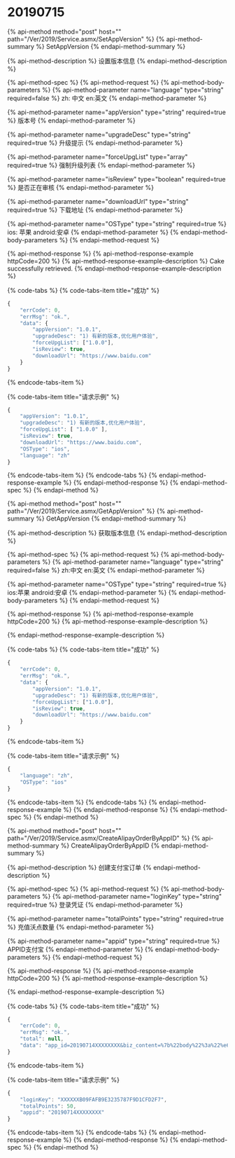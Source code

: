# 20190715

{% api-method method="post" host="" path="/Ver/2019/Service.asmx/SetAppVersion" %}
{% api-method-summary %}
SetAppVersion
{% endapi-method-summary %}

{% api-method-description %}
设置版本信息
{% endapi-method-description %}

{% api-method-spec %}
{% api-method-request %}
{% api-method-body-parameters %}
{% api-method-parameter name="language" type="string" required=false %}
zh: 中文 en:英文
{% endapi-method-parameter %}

{% api-method-parameter name="appVersion" type="string" required=true %}
版本号
{% endapi-method-parameter %}

{% api-method-parameter name="upgradeDesc" type="string" required=true %}
升级提示
{% endapi-method-parameter %}

{% api-method-parameter name="forceUpgList" type="array" required=true %}
强制升级列表
{% endapi-method-parameter %}

{% api-method-parameter name="isReview" type="boolean" required=true %}
是否正在审核
{% endapi-method-parameter %}

{% api-method-parameter name="downloadUrl" type="string" required=true %}
下载地址
{% endapi-method-parameter %}

{% api-method-parameter name="OSType" type="string" required=true %}
ios: 苹果     android:安卓
{% endapi-method-parameter %}
{% endapi-method-body-parameters %}
{% endapi-method-request %}

{% api-method-response %}
{% api-method-response-example httpCode=200 %}
{% api-method-response-example-description %}
Cake successfully retrieved.
{% endapi-method-response-example-description %}

{% code-tabs %}
{% code-tabs-item title="成功" %}
```javascript
{
	"errCode": 0,
	"errMsg": "ok.",
	"data": {
		"appVersion": "1.0.1",
		"upgradeDesc": "1) 有新的版本,优化用户体验",
		"forceUpgList": ["1.0.0"],
		"isReview": true,
		"downloadUrl": "https://www.baidu.com"
	}
}
```
{% endcode-tabs-item %}

{% code-tabs-item title="请求示例" %}
```javascript
{
	"appVersion": "1.0.1",
	"upgradeDesc": "1) 有新的版本,优化用户体验",
	"forceUpgList": [ "1.0.0" ],
	"isReview": true,
	"downloadUrl": "https://www.baidu.com",
	"OSType": "ios",
	"language": "zh"
}
```
{% endcode-tabs-item %}
{% endcode-tabs %}
{% endapi-method-response-example %}
{% endapi-method-response %}
{% endapi-method-spec %}
{% endapi-method %}

{% api-method method="post" host="" path="/Ver/2019/Service.asmx/GetAppVersion" %}
{% api-method-summary %}
GetAppVersion
{% endapi-method-summary %}

{% api-method-description %}
获取版本信息
{% endapi-method-description %}

{% api-method-spec %}
{% api-method-request %}
{% api-method-body-parameters %}
{% api-method-parameter name="language" type="string" required=false %}
zh:中文 en:英文
{% endapi-method-parameter %}

{% api-method-parameter name="OSType" type="string" required=true %}
ios:苹果 android:安卓
{% endapi-method-parameter %}
{% endapi-method-body-parameters %}
{% endapi-method-request %}

{% api-method-response %}
{% api-method-response-example httpCode=200 %}
{% api-method-response-example-description %}

{% endapi-method-response-example-description %}

{% code-tabs %}
{% code-tabs-item title="成功" %}
```javascript
{
	"errCode": 0,
	"errMsg": "ok.",
	"data": {
		"appVersion": "1.0.1",
		"upgradeDesc": "1) 有新的版本,优化用户体验",
		"forceUpgList": ["1.0.0"],
		"isReview": true,
		"downloadUrl": "https://www.baidu.com"
	}
}
```
{% endcode-tabs-item %}

{% code-tabs-item title="请求示例" %}
```javascript
{
	"language": "zh",
	"OSType": "ios"
}
```
{% endcode-tabs-item %}
{% endcode-tabs %}
{% endapi-method-response-example %}
{% endapi-method-response %}
{% endapi-method-spec %}
{% endapi-method %}

{% api-method method="post" host="" path="/Ver/2019/Service.asmx/CreateAlipayOrderByAppID" %}
{% api-method-summary %}
CreateAlipayOrderByAppID
{% endapi-method-summary %}

{% api-method-description %}
创建支付宝订单
{% endapi-method-description %}

{% api-method-spec %}
{% api-method-request %}
{% api-method-body-parameters %}
{% api-method-parameter name="loginKey" type="string" required=true %}
登录凭证
{% endapi-method-parameter %}

{% api-method-parameter name="totalPoints" type="string" required=true %}
充值沃点数量
{% endapi-method-parameter %}

{% api-method-parameter name="appid" type="string" required=true %}
APPID支付宝
{% endapi-method-parameter %}
{% endapi-method-body-parameters %}
{% endapi-method-request %}

{% api-method-response %}
{% api-method-response-example httpCode=200 %}
{% api-method-response-example-description %}

{% endapi-method-response-example-description %}

{% code-tabs %}
{% code-tabs-item title="成功" %}
```javascript
{
	"errCode": 0,
	"errMsg": "ok.",
	"total": null,
	"data": "app_id=20190714XXXXXXXX&biz_content=%7b%22body%22%3a%22%e6%b2%83%e7%82%b9%e5%85%85%e5%80%bc+%2b+50%22%2c%22subject%22%3a%22%e6%b2%83%e7%82%b9%e5%85%85%e5%80%bc+%2b+50%22%2c%22out_trade_no%22%3a%2220190715W2UJWPVC5Q%22%2c%22timeout_express%22%3a%2215m%22%2c%22total_amount%22%3a%220.01%22%2c%22product_code%22%3a%22QUICK_MSECURITY_PAY%22%2c%22goods_type%22%3a%220%22%7d&charset=utf-8&format=json&method=alipay.trade.app.pay&notify_url=http%3a%2f%2flocalhost%3a31480%2fapi%2fpay%2fnotifyalipay.aspx&sign=oDyXELogMpDMvhNJNi208oI60RtMfyMNdTWpiEQPkwBJX54DrHfuNxJG6h10ZQkhB0gpeYzxH%2f1P1shU1c5ORZnIz3v6KKhkrP3q96tGVQTUK8QRHXxokyPbkDes1yzSDnL5e40P803dMQ%2bptdDdDNP6WS5J7vPt7QtFWjVkclsvwrfDUXZ4WzAh%2bqxpRUL3%2fZrzJZpGi2oTqJY0wTUDUUMPyRYxO7W1fEWrSxqemAKh4c5HgUN5qZkNMQXWO0ZuOcNbkECqA9Laa4Y2UUG1PrLfbRE4n0XYqp0%2bmPCyj2oMDmnMRRGr%2fkEi0ybwHjQlO32Wdj5lvO7U0KW%2bbSxuhg%3d%3d&sign_type=RSA2&timestamp=2019-07-15+14%3a11%3a40&version=1.0"
}
```
{% endcode-tabs-item %}

{% code-tabs-item title="请求示例" %}
```javascript
{
	"loginKey": "XXXXXXB09FAFB9E3235787F9D1CFD2F7",
	"totalPoints": 50,
	"appid": "20190714XXXXXXXX"
}
```
{% endcode-tabs-item %}
{% endcode-tabs %}
{% endapi-method-response-example %}
{% endapi-method-response %}
{% endapi-method-spec %}
{% endapi-method %}

